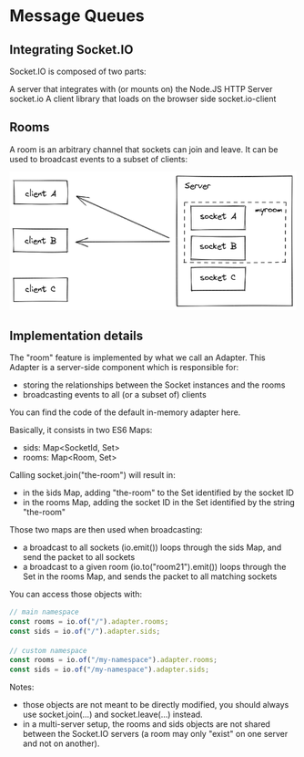 # Message Queues

## Integrating Socket.IO

Socket.IO is composed of two parts:

A server that integrates with (or mounts on) the Node.JS HTTP Server socket.io
A client library that loads on the browser side socket.io-client

## Rooms

A room is an arbitrary channel that sockets can join and leave. It can be used to broadcast events to a subset of clients:

![room](./img/rooms.png)

## Implementation details

The "room" feature is implemented by what we call an Adapter. This Adapter is a server-side component which is responsible for:

- storing the relationships between the Socket instances and the rooms
- broadcasting events to all (or a subset of) clients

You can find the code of the default in-memory adapter here.

Basically, it consists in two ES6 Maps:

- sids: Map<SocketId, Set<Room>>
- rooms: Map<Room, Set<SocketId>>

Calling socket.join("the-room") will result in:

- in the ̀sids Map, adding "the-room" to the Set identified by the socket ID
- in the rooms Map, adding the socket ID in the Set identified by the string "the-room"

Those two maps are then used when broadcasting:

- a broadcast to all sockets (io.emit()) loops through the sids Map, and send the packet to all sockets
- a broadcast to a given room (io.to("room21").emit()) loops through the Set in the rooms Map, and sends the packet to all matching sockets

You can access those objects with:

```js
// main namespace
const rooms = io.of("/").adapter.rooms;
const sids = io.of("/").adapter.sids;

// custom namespace
const rooms = io.of("/my-namespace").adapter.rooms;
const sids = io.of("/my-namespace").adapter.sids;
```

Notes:

- those objects are not meant to be directly modified, you should always use socket.join(...) and socket.leave(...) instead.
- in a multi-server setup, the rooms and sids objects are not shared between the Socket.IO servers (a room may only "exist" on one server and not on another).
